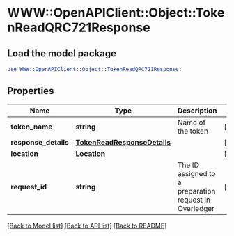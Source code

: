 # WWW::OpenAPIClient::Object::TokenReadQRC721Response

## Load the model package
```perl
use WWW::OpenAPIClient::Object::TokenReadQRC721Response;
```

## Properties
Name | Type | Description | Notes
------------ | ------------- | ------------- | -------------
**token_name** | **string** | Name of the token | [optional] 
**response_details** | [**TokenReadResponseDetails**](TokenReadResponseDetails.md) |  | [optional] 
**location** | [**Location**](Location.md) |  | [optional] 
**request_id** | **string** | The ID assigned to a preparation request in Overledger | [optional] 

[[Back to Model list]](../README.md#documentation-for-models) [[Back to API list]](../README.md#documentation-for-api-endpoints) [[Back to README]](../README.md)


